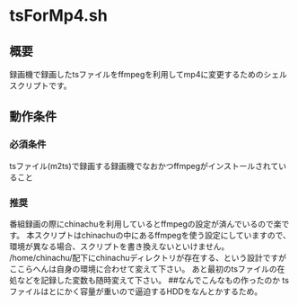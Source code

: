 # tsForMp4.sh
## 概要
録画機で録画したtsファイルをffmpegを利用してmp4に変更するためのシェルスクリプトです。
## 動作条件
### 必須条件
tsファイル(m2ts)で録画する録画機でなおかつffmpegがインストールされていること
### 推奨
番組録画の際にchinachuを利用しているとffmpegの設定が済んでいるので楽です。
本スクリプトはchinachuの中にあるffmpegを使う設定にしていますので、環境が異なる場合、スクリプトを書き換えないといけません。
/home/chinachu/配下にchinachuディレクトリが存在する、という設計ですがここらへんは自身の環境に合わせて変えて下さい。
あと最初のtsファイルの在処などを記録した変数も随時変えて下さい。
##なんでこんなもの作ったのか
tsファイルはとにかく容量が重いので逼迫するHDDをなんとかするため。
